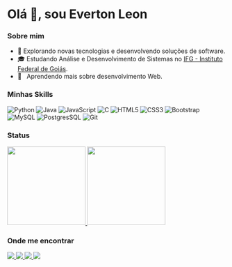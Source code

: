 <h1>Olá 👋, sou Everton Leon</h1>

<h3>Sobre mim</h3>

- 🤔 Explorando novas tecnologias e desenvolvendo soluções de software.
- 🎓 Estudando Análise e Desenvolvimento de Sistemas no <a href="https://www.ifg.edu.br/formosa">IFG - Instituto Federal de Goiás</a>.
- 🌱 &nbsp; Aprendendo mais sobre desenvolvimento Web.

<h3>Minhas Skills</h3>

![Python](https://img.shields.io/badge/Python-000000?style=for-the-badge&logo=python&logoColor=3776AB)
![Java](https://img.shields.io/badge/Java-000000?style=for-the-badge&logo=java&logoColor=ED8B00)
![JavaScript](https://img.shields.io/badge/JavaScript-000000?style=for-the-badge&logo=javascript&logoColor=F7DF1E)
![C](https://img.shields.io/badge/C-000000?style=for-the-badge&logo=c&logoColor=00599C)
![HTML5](https://img.shields.io/badge/HTML5-000000?style=for-the-badge&logo=html5&logoColor=E34F26)
![CSS3](https://img.shields.io/badge/CSS3-000000?style=for-the-badge&logo=css3&logoColor=1572B6)
![Bootstrap](https://img.shields.io/badge/Bootstrap-000000?style=for-the-badge&logo=bootstrap&logoColor=563D7C)
![MySQL](https://img.shields.io/badge/MySQL-000000?style=for-the-badge&logo=mysql&logoColor=00000F)
![PostgresSQL](https://img.shields.io/badge/PostgreSQL-000000?style=for-the-badge&logo=postgresql&logoColor=316192)
![Git](https://img.shields.io/badge/Git-000000?style=for-the-badge&logo=git&logoColor=E34F26)

<h3>Status</h3>

<a href="https://github.com/Everton-Leon" title="Perfil do Everton">
  <img height="180em" src="https://github-readme-stats.vercel.app/api?username=everton-leon&theme=dark" />
</a>
<a href="https://github.com/Everton-Leon" title="Perfil do Everton">
  <img height="180em" src="https://github-readme-stats.vercel.app/api/top-langs/?username=everton-leon&hide=html&layout=compact&theme=dark" />
</a>

<h3>Onde me encontrar</h3>

<a href="https://www.linkedin.com/in/everton-leon-37574b263/">
    <img src="https://img.shields.io/badge/LinkedIn-000000?style=for-the-badge&logo=linkedin&logoColor=0077B5" />
</a>
<a href="https://github.com/Everton-Leon">
  <img src="https://img.shields.io/badge/GitHub-100000?style=for-the-badge&logo=github&logoColor=white" />
</a>
<a href="https://www.instagram.com/everton.leon7/">
  <img src="https://img.shields.io/badge/Instagram-000000?style=for-the-badge&logo=instagram&logoColor=E4405F" />
</a>
<a href="evertonleon07@gmail.com.br">
  <img src="https://img.shields.io/badge/Gmail-000000?style=for-the-badge&logo=gmail&logoColor=D14836" />
</a>
